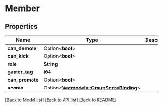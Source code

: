 # Member

## Properties

Name | Type | Description | Notes
------------ | ------------- | ------------- | -------------
**can_demote** | Option<**bool**> |  | [optional]
**can_kick** | Option<**bool**> |  | [optional]
**role** | **String** |  | 
**gamer_tag** | **i64** |  | 
**can_promote** | Option<**bool**> |  | [optional]
**scores** | Option<[**Vec<models::GroupScoreBinding>**](GroupScoreBinding.md)> |  | [optional]

[[Back to Model list]](../README.md#documentation-for-models) [[Back to API list]](../README.md#documentation-for-api-endpoints) [[Back to README]](../README.md)


